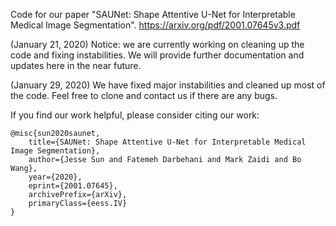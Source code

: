 Code for our paper "SAUNet: Shape Attentive U-Net for Interpretable Medical Image Segmentation". https://arxiv.org/pdf/2001.07645v3.pdf

(January 21, 2020) Notice: we are currently working on cleaning up the code and fixing instabilities. We will provide further documentation and updates here in the near future.

(January 29, 2020) We have fixed major instabilities and cleaned up most of the code. Feel free to clone and contact us if there are any bugs.

If you find our work helpful, please consider citing our work: 

```
@misc{sun2020saunet,
    title={SAUNet: Shape Attentive U-Net for Interpretable Medical Image Segmentation},
    author={Jesse Sun and Fatemeh Darbehani and Mark Zaidi and Bo Wang},
    year={2020},
    eprint={2001.07645},
    archivePrefix={arXiv},
    primaryClass={eess.IV}
}
```
